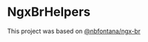 # NgxBrHelpers

This project was based on [@nbfontana/ngx-br](https://github.com/nbfontana/ngx-br)

